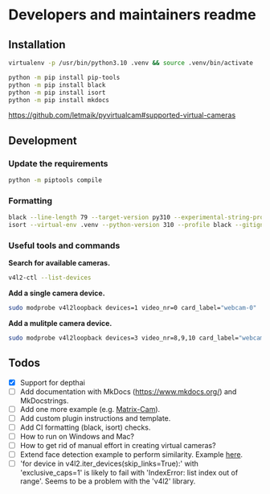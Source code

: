 # Developers and maintainers readme

## Installation

```bash
virtualenv -p /usr/bin/python3.10 .venv && source .venv/bin/activate
```

```bash
python -m pip install pip-tools
python -m pip install black
python -m pip install isort
python -m pip install mkdocs
```

https://github.com/letmaik/pyvirtualcam#supported-virtual-cameras

## Development

### Update the requirements

```bash
python -m piptools compile
```

### Formatting

```bash
black --line-length 79 --target-version py310 --experimental-string-processing .
isort --virtual-env .venv --python-version 310 --profile black --gitignore .
```

### Useful tools and commands

**Search for available cameras.**

```bash
v4l2-ctl --list-devices
```

**Add a single camera device.**

```bash
sudo modprobe v4l2loopback devices=1 video_nr=0 card_label="webcam-0"
```

**Add a mulitple camera device.**

```bash
sudo modprobe v4l2loopback devices=3 video_nr=8,9,10 card_label="webcam-1,webcam-2,webcam-3"
```

## Todos

- [x] Support for depthai
- [ ] Add documentation with MkDocs (https://www.mkdocs.org/) and MkDocstrings.
- [ ] Add one more example (e.g. [Matrix-Cam](https://github.com/joschuck/matrix-webcam/blob/main/matrix_webcam)).
- [ ] Add custom plugin instructions and template.
- [ ] Add CI formatting (black, isort) checks.
- [ ] How to run on Windows and Mac?
- [ ] How to get rid of manual effort in creating virtual cameras?
- [ ] Extend face detection example to perform similarity. Example [here](https://github.com/luxonis/depthai-experiments/tree/master/gen2-face-recognition).
- [ ] 'for device in v4l2.iter_devices(skip_links=True):' with 'exclusive_caps=1' is likely to fail with 'IndexError: list index out of range'. Seems to be a problem with the 'v4l2' library.
